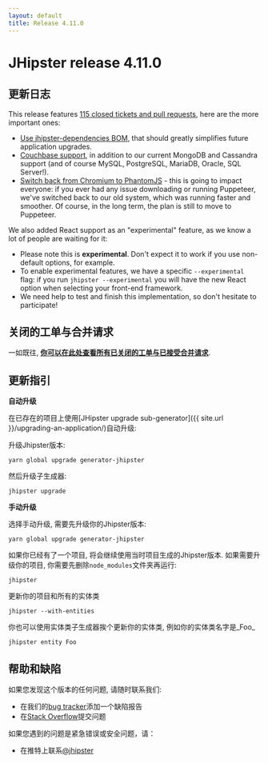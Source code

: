 ```yaml
---
layout: default
title: Release 4.11.0
---
```


JHipster release 4.11.0
==================

更新日志
----------

This release features [115 closed tickets and pull requests](https://github.com/jhipster/generator-jhipster/issues?q=milestone%3A4.11.0+is%3Aclosed), here are the more important ones:

- [Use jhipster-dependencies BOM](https://github.com/jhipster/generator-jhipster/pull/6509), that should greatly simplifies future application upgrades.
- [Couchbase support](https://github.com/jhipster/generator-jhipster/issues/6086), in addition to our current MongoDB and Cassandra support (and of course MySQL, PostgreSQL, MariaDB, Oracle, SQL Server!).
- [Switch back from Chromium to PhantomJS](https://github.com/jhipster/generator-jhipster/issues/6567) - this is going to impact everyone: if you ever had any issue downloading or running Puppeteer, we've switched back to our old system, which was running faster and smoother. Of course, in the long term, the plan is still to move to Puppeteer.

We also added React support as an "experimental" feature, as we know a lot of people are waiting for it:

- Please note this is **experimental**. Don't expect it to work if you use non-default options, for example.
- To enable experimental features, we have a specific `--experimental` flag: if you run `jhipster --experimental` you will have the new React option when selecting your front-end framework.
- We need help to test and finish this implementation, so don't hesitate to participate!

关闭的工单与合并请求
------------
一如既往, __[你可以在此处查看所有已关闭的工单与已接受合并请求](https://github.com/jhipster/generator-jhipster/issues?q=milestone%3A4.11.0+is%3Aclosed)__.

更新指引
------------

**自动升级**

在已存在的项目上使用[JHipster upgrade sub-generator]({{ site.url }}/upgrading-an-application/)自动升级:

升级Jhipster版本:

```
yarn global upgrade generator-jhipster
```

然后升级子生成器:

```
jhipster upgrade
```

**手动升级**

选择手动升级, 需要先升级你的Jhipster版本:

```
yarn global upgrade generator-jhipster
```

如果你已经有了一个项目, 将会继续使用当时项目生成的Jhipster版本.
如果需要升级你的项目, 你需要先删除`node_modules`文件夹再运行:

```
jhipster
```

更新你的项目和所有的实体类

```
jhipster --with-entities
```

你也可以使用实体类子生成器挨个更新你的实体类, 例如你的实体类名字是_Foo_

```
jhipster entity Foo
```

帮助和缺陷
--------------

如果您发现这个版本的任何问题, 请随时联系我们:

- 在我们的[bug tracker](https://github.com/jhipster/generator-jhipster/issues?state=open)添加一个缺陷报告
- 在[Stack Overflow](http://stackoverflow.com/tags/jhipster/info)提交问题

如果您遇到的问题是紧急错误或安全问题，请：

- 在推特上联系[@jhipster](https://twitter.com/jhipster)

